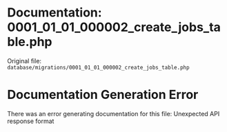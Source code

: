 # Documentation: 0001_01_01_000002_create_jobs_table.php

Original file: `database/migrations/0001_01_01_000002_create_jobs_table.php`

# Documentation Generation Error

There was an error generating documentation for this file: Unexpected API response format
